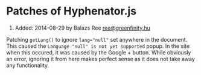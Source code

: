 
# Patches of Hyphenator.js #


1. Added: 2014-08-29 by Balazs Ree <ree@greenfinity.hu>

Patching `getLang()` to ignore `lang="null"` set anywhere in the document. This
caused the `Language "null" is not yet supported` popup.
In the site when this occured, it was caused by the Google + button. While
obviously an error, ignoring it from here makes perfect sense as it does not
take away any functionality.
